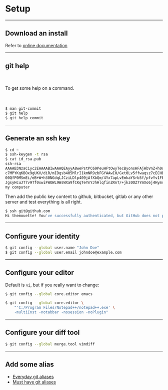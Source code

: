 <!-- .slide: data-background="img/setup/setup.jpg" data-background-size="cover" class="no-title black" -->

# Setup


---

## Download an install

Refer to [online
documentation](http://git-scm.com/book/en/Getting-Started-Installing-Git)

---

## git help

<p style="margin:50px auto;">To get some help on a command.</p>

``` sh
$ man git-commit
$ git help
$ git help commit
```

---

## Generate an ssh key

``` sh
$ cd ~
$ ssh-keygen -t rsa
$ cat id_rsa.pub
ssh-rsa
AAAAB3NzaC1yc2EAAAABIwAAAQEAyyA8wePstPC69PeuHFtOwyTecByonsHFAjHbVnZ+h0dpomvLZxUtbknNj3+
c7MPYKqKBOx9gUKV/diR/mIDqsb405MlrI1kmNR9zbFGYAAwIH/Gxt0Lv5ffwaqsz7cECHBbMojQGEz3IH3twEvDfF6cu5p
00QfP0MSmEi/eB+W+h30NGdqLJCziLDlp409jAfXbQm/4Yx7apLvEmkaYSrb5f/pfvYv1FEV1tS8/J7DgdHUAWo6gyGUUSZ
JgsyHcuJT7v9Tf0xwiFWOWL9WsWXa9fCKqTeYnYJhHlqfinZRnT/+jkz0OZ7YmXo6j4Hyms3RCOqenIX1W6gnIn+eQIkw==
my computer
```

Then add the public key content to github, bitbucket, gitlab or any other server and test everything is all right.

``` sh
$ ssh git@github.com
Hi themouette! You've successfully authenticated, but GitHub does not provide shell access.
```

---

## Configure your identity

``` sh
$ git config --global user.name "John Doe"
$ git config --global user.email johndoe@example.com
```


---

## Configure your editor

Default is `vi`, but if you really want to change:

``` sh
$ git config --global core.editor emacs
```

``` sh
$ git config --global core.editor \
    "'C:/Program Files/Notepad++/notepad++.exe' \
    -multiInst -notabbar -nosession -noPlugin"
```


---

## Configure your diff tool

``` sh
$ git config --global merge.tool vimdiff
```


---

## Add some alias

* [Everyday git aliases](http://code.joejag.com/2013/everyday-git-aliases/)
* [Must have git aliases](http://durdn.com/blog/2012/11/22/must-have-git-aliases-advanced-examples/)

